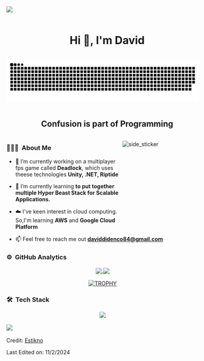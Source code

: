 
<!--horizontal divider(gradiant)-->
<img src="https://user-images.githubusercontent.com/73097560/115834477-dbab4500-a447-11eb-908a-139a6edaec5c.gif">

<!--h1 without bottom border-->
<div id="user-content-toc">
  <ul align="center">
    <summary><h1 style="display: inline-block">Hi 👋, I'm David</h1></summary>
  </ul>
</div>


<!--- snake -->
<div align="center">
  <img  src="grid-snake.svg" alt="snake" /></a>
</div>


<!--h2 without bottom border-->
<div id="user-content-toc">
  <ul align="center">
    <summary><h2 style="display: inline-block">Confusion is part of Programming</h2></summary>
  </ul>
</div>



<!--Intro start-->
<img align="right" width=200px height=200px alt="side_sticker" src="https://media.giphy.com/media/TEnXkcsHrP4YedChhA/giphy.gif" />

### 👨🏻‍💻 &nbsp;About Me

- 🔭 I’m currently working on a multiplayer fps game called **Deadlock**, which uses theese technologies **Unity, .NET, Riptide**

- 🌱 I’m currently learning **to put together multiple Hyper Beast Stack for Scalable Applications.**

- ☁️ I've keen interest in cloud computing. So,I'm learning **AWS** and **Google Cloud Platform**

- 📫 Feel free to reach me out **daviddidenco84@gmail.com**
<!--Intro end-->



<!--- stats & Trophy (start) -->
### ⚙️ &nbsp;GitHub Analytics

<p align="center">
  <!--- stats (start) -->
<a href="https://github.com/Estikno">
  <img align="center" height="180em" src="https://github-readme-stats-mympruodt-estiknok.vercel.app/api?username=Estikno&theme=dark&show_icons=true&count_private=true" />

  <img align="center" height="180em" src="https://github-readme-stats-mympruodt-estiknok.vercel.app/api/top-langs/?username=Estikno&layout=compact&langs_count=8&theme=dark"/>
</a>
<!--- stats (end) -->

<!--- trophy (start) -->
<div align=center>
  <a href="https://github.com/ryo-ma/github-profile-trophy" title="Go to Source">
      <img align="center" width=84% src="https://github-profile-trophy.vercel.app/?username=Estikno&theme=radical&row=1&column=7&margin-h=15&margin-w=5&no-bg=true" alt="TROPHY" />
    </a>
</div>
<!--- trophy (start) -->

</p>        
<!--- stats & Trophy (end) -->



<!--tech stack icons-->
### 🛠 &nbsp;Tech Stack

<p align="center">
  <a href="https://skillicons.dev">
    <img src="https://skillicons.dev/icons?i=git,raspberrypi,unity,css,docker,express,figma,firebase,github,html,js,vite,kotlin,linux,materialui,mongodb,mysql,nextjs,nodejs,apollo,postman,py,bash,cs,dotnet,react,redux,tailwind,ts,vscode&perline=14" />
  </a>
</p>



<!--horizontal divider(gradiant)-->
<img src="https://user-images.githubusercontent.com/73097560/115834477-dbab4500-a447-11eb-908a-139a6edaec5c.gif">

Credit: [Estikno](https://github.com/Estikno)

Last Edited on: 11/2/2024
